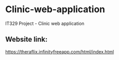 # Clinic-web-application
IT329 Project - Clinic web application
## Website link:
https://theraflix.infinityfreeapp.com/html/index.html
